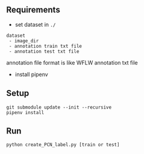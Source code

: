 ## Requirements
 - set dataset in `./`
```
dataset
 - image_dir
 - annotation train txt file
 - annotation test txt file
```
annotation file format is like WFLW annotation txt file  

 - install pipenv

## Setup
```
git submodule update --init --recursive
pipenv install
```

## Run
```
python create_PCN_label.py [train or test]
```